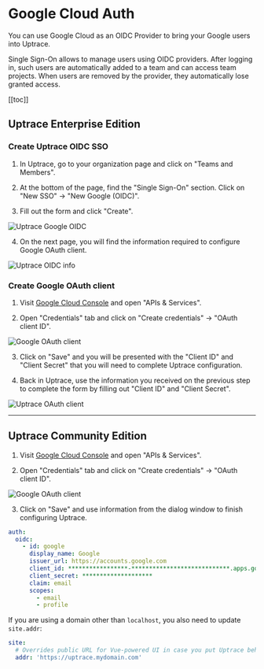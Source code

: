 # Google Cloud Auth

You can use Google Cloud as an OIDC Provider to bring your Google users into Uptrace.

Single Sign-On allows to manage users using OIDC providers. After logging in, such users are automatically added to a team and can access team projects. When users are removed by the provider, they automatically lose granted access.

[[toc]]

## Uptrace Enterprise Edition

### Create Uptrace OIDC SSO

1. In Uptrace, go to your organization page and click on "Teams and Members".

2. At the bottom of the page, find the "Single Sign-On" section. Click on "New SSO" -> "New Google (OIDC)".

3. Fill out the form and click "Create".

![Uptrace Google OIDC](/google/uptrace-google-oidc.png)

4. On the next page, you will find the information required to configure Google OAuth client.

![Uptrace OIDC info](/google/uptrace-google-oidc-info.png)

### Create Google OAuth client

1. Visit [Google Cloud Console](https://console.cloud.google.com) and open "APIs & Services".

2. Open "Credentials" tab and click on "Create credentials" -> "OAuth client ID".

![Google OAuth client](/google/google-oauth-client-cloud.png)

3. Click on "Save" and you will be presented with the "Client ID" and "Client Secret" that you will need to complete Uptrace configuration.

4. Back in Uptrace, use the information you received on the previous step to complete the form by filling out "Client ID" and "Client Secret".

![Uptrace OAuth client](/google/uptrace-google-oidc-final.png)

---

## Uptrace Community Edition

1. Visit [Google Cloud Console](https://console.cloud.google.com) and open "APIs & Services".

2. Open "Credentials" tab and click on "Create credentials" -> "OAuth client ID".

![Google OAuth client](/google/google-oauth-client-community.png)

3. Click on "Save" and use information from the dialog window to finish configuring Uptrace.

```yaml
auth:
  oidc:
    - id: google
      display_name: Google
      issuer_url: https://accounts.google.com
      client_id: *****************-****************************.apps.googleusercontent.com
      client_secret: ********************
      claim: email
      scopes:
        - email
        - profile
```

If you are using a domain other than `localhost`, you also need to update `site.addr`:

```yaml
site:
  # Overrides public URL for Vue-powered UI in case you put Uptrace behind a proxy.
  addr: 'https://uptrace.mydomain.com'
```
